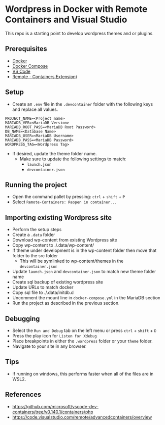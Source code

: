 # Wordpress in Docker with Remote Containers and Visual Studio
This repo is a starting point to develop wordpress themes and or plugins.

## Prerequisites
- [Docker](https://www.docker.com/)
- [Docker Compose](https://docs.docker.com/compose/install/)
- [VS Code](https://code.visualstudio.com/)
- [Remote - Containers Extension](https://marketplace.visualstudio.com/items?itemName=ms-vscode-remote.remote-containers))

## Setup
- Create an `.env` file in the `.devcontainer` folder with the following keys and replace all values.
```
PROJECT_NAME=<Project name>
MARIADB_VER=<MariaDB Version>
MARIADB_ROOT_PASS=<MariaDB Root Password>
DB_NAME=<Database Name>
MARIADB_USER=<MariaDB Username>
MARIADB_PASS=<MariaDB Password>
WORDPRESS_TAG=<Wordpress Tag>
```

- If desired, update the theme folder name.
    - Make sure to update the following settings to match:
        - `launch.json`
        - `devcontainer.json`

## Running the project
- Open the command pallet by pressing: `ctrl` + `shift` + `P`
- Select `Remote-Containers: Reopen in container...`

## Importing existing Wordpress site
- Perform the setup steps
- Create a `.data` folder
- Download wp-content from existing Wordpress site
- Copy wp-content to ./.data/wp-content/
- If theme under development is in the wp-content folder then move that folder to the src folder
    - This will be symlinked to wp-content/themes in the `devcontainer.json`
- Update `launch.json` and `devcontainer.json` to match new theme folder name
- Create sql backup of existing wordpress site
- Update URLs to match docker
- Copy sql file to ./.data/initdb.d
- Uncomment the mount line in `docker-compose.yml` in the MariaDB section
- Run the project as described in the previous section.

## Debugging
- Select the `Run and Debug` tab on the left menu or press `ctrl` + `shift` + `D`
- Press the play icon for `Listen for Xdebug`
- Place breakpoints in either the `.wordpress` folder or your `theme` folder.
- Navigate to your site in any browser.

## Tips
- If running on windows, this performs faster when all of the files are in WSL2.

## References
- https://github.com/microsoft/vscode-dev-containers/tree/v0.140.1/containers/php
- https://code.visualstudio.com/remote/advancedcontainers/overview